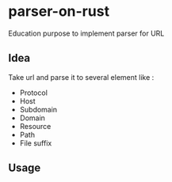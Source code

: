 # parser-on-rust
Education purpose to implement parser for URL
## Idea
Take url and parse it to several element like :
- Protocol
- Host
- Subdomain
- Domain
- Resource
- Path
- File suffix
## Usage
```rust
```
